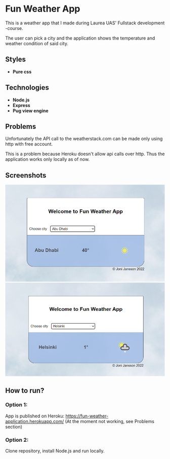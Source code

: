 # Fun Weather App

This is a weather app that I made during Laurea UAS' Fullstack development -course.

The user can pick a city and the application shows the temperature and weather condition
of said city.

## Styles
- **Pure css**

## Technologies
- **Node.js**
- **Express**
- **Pug view engine**

## Problems
Unfortunately the API call to the weatherstack.com can be made only using
http with free account.

This is a problem because Heroku doesn't allow api calls over http. Thus
the application works only locally as of now.

## Screenshots

![abudhabi]
![helsinki]

## How to run?
### Option 1:
App is published on Heroku: https://fun-weather-application.herokuapp.com/
(At the moment not working, see Problems section)
### Option 2:
Clone repository, install Node.js and run locally.

[abudhabi]: screenshots/abudhabi.png
[helsinki]: screenshots/helsinki.png